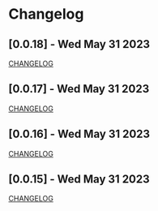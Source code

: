 # Changelog

## [0.0.18] - Wed May 31 2023

[CHANGELOG](changelog/0.0.18.md)

## [0.0.17] - Wed May 31 2023

[CHANGELOG](changelog/0.0.17.md)

## [0.0.16] - Wed May 31 2023

[CHANGELOG](changelog/0.0.16.md)

## [0.0.15] - Wed May 31 2023

[CHANGELOG](changelog/0.0.15.md)

